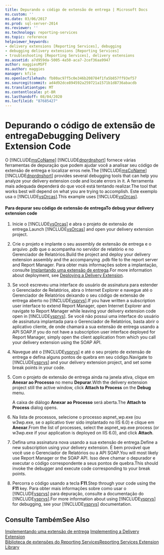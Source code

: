 ```yaml
---
title: Depurando o código de extensão de entrega | Microsoft Docs
ms.custom: ''
ms.date: 03/06/2017
ms.prod: sql-server-2014
ms.reviewer: ''
ms.technology: reporting-services
ms.topic: reference
helpviewer_keywords:
- delivery extensions [Reporting Services], debugging
- debugging delivery extensions [Reporting Services]
- troubleshooting [Reporting Services], delivery extensions
ms.assetid: a7d959da-5005-4a50-aca7-2cef36aa9947
author: maggiesMSFT
ms.author: maggies
manager: kfile
ms.openlocfilehash: fb80ac97f5c0e346b208784f1fa5b857ff93ef57
ms.sourcegitcommit: ad4d92dce894592a259721a1571b1d8736abacdb
ms.translationtype: MT
ms.contentlocale: pt-BR
ms.lasthandoff: 08/04/2020
ms.locfileid: "87685427"
---
```

# <a name="debugging-delivery-extension-code"></a><span data-ttu-id="2485e-102">Depurando o código de extensão de entrega</span><span class="sxs-lookup"><span data-stu-id="2485e-102">Debugging Delivery Extension Code</span></span>
  <span data-ttu-id="2485e-103">O [!INCLUDE[msCoName](../../../includes/msconame-md.md)] [!INCLUDE[dnprdnshort](../../../includes/dnprdnshort-md.md)] fornece várias ferramentas de depuração que podem ajudar você a analisar seu código de extensão de entrega e localizar erros nele.</span><span class="sxs-lookup"><span data-stu-id="2485e-103">The [!INCLUDE[msCoName](../../../includes/msconame-md.md)] [!INCLUDE[dnprdnshort](../../../includes/dnprdnshort-md.md)] provides several debugging tools that can help you analyze your delivery extension code and locate errors in it.</span></span> <span data-ttu-id="2485e-104">A ferramenta mais adequada dependerá do que você está tentando realizar.</span><span class="sxs-lookup"><span data-stu-id="2485e-104">The tool that works best will depend on what you are trying to accomplish.</span></span> <span data-ttu-id="2485e-105">Este exemplo usa o [!INCLUDE[vsOrcas](../../../includes/vsorcas-md.md)].</span><span class="sxs-lookup"><span data-stu-id="2485e-105">This example uses [!INCLUDE[vsOrcas](../../../includes/vsorcas-md.md)].</span></span>  
  
#### <a name="to-debug-your-delivery-extension-code"></a><span data-ttu-id="2485e-106">Para depurar seu código de extensão de entrega</span><span class="sxs-lookup"><span data-stu-id="2485e-106">To debug your delivery extension code</span></span>  
  
1.  <span data-ttu-id="2485e-107">Inicie o [!INCLUDE[vsOrcas](../../../includes/vsorcas-md.md)] e abra o projeto de extensão de entrega.</span><span class="sxs-lookup"><span data-stu-id="2485e-107">Launch [!INCLUDE[vsOrcas](../../../includes/vsorcas-md.md)] and open your delivery extension project.</span></span>  
  
2.  <span data-ttu-id="2485e-108">Crie o projeto e implante o seu assembly de extensão de entrega e o arquivo .pdb que o acompanha no servidor de relatório e no Gerenciador de Relatórios.</span><span class="sxs-lookup"><span data-stu-id="2485e-108">Build the project and deploy your delivery extension assembly and the accompanying .pdb file to the report server and Report Manager.</span></span> <span data-ttu-id="2485e-109">Para obter mais informações sobre a implantação, consulte [Implantando uma extensão de entrega](deploying-a-delivery-extension.md).</span><span class="sxs-lookup"><span data-stu-id="2485e-109">For more information about deployment, see [Deploying a Delivery Extension](deploying-a-delivery-extension.md).</span></span>  
  
3.  <span data-ttu-id="2485e-110">Se você escreveu uma interface do usuário de assinatura para estender o Gerenciador de Relatórios, abra o Internet Explorer e navegue até o Gerenciador de Relatórios deixando o seu código de extensão de entrega aberto no [!INCLUDE[vsprvs](../../../includes/vsprvs-md.md)].</span><span class="sxs-lookup"><span data-stu-id="2485e-110">If you have written a subscription user interface to extend Report Manager, open Internet Explorer and navigate to Report Manager while leaving your delivery extension code open in [!INCLUDE[vsprvs](../../../includes/vsprvs-md.md)].</span></span> <span data-ttu-id="2485e-111">Se você não possui uma interface do usuário de assinatura implantada para o Gerenciador de Relatórios, basta abrir o aplicativo cliente, de onde chamará a sua extensão de entrega usando a API SOAP.</span><span class="sxs-lookup"><span data-stu-id="2485e-111">If you do not have a subscription user interface deployed for Report Manager, simply open the client application from which you call your delivery extension using the SOAP API.</span></span>  
  
4.  <span data-ttu-id="2485e-112">Navegue até o [!INCLUDE[vsprvs](../../../includes/vsprvs-md.md)] e até o seu projeto de extensão de entrega e defina alguns pontos de quebra em seu código.</span><span class="sxs-lookup"><span data-stu-id="2485e-112">Navigate to [!INCLUDE[vsprvs](../../../includes/vsprvs-md.md)] and your delivery extension project, and set some break points in your code.</span></span>  
  
5.  <span data-ttu-id="2485e-113">Com o projeto de extensão de entrega ainda na janela ativa, clique em **Anexar ao Processo** no menu **Depurar**.</span><span class="sxs-lookup"><span data-stu-id="2485e-113">With the delivery extension project still the active window, click **Attach to Process** on the **Debug** menu.</span></span>  
  
     <span data-ttu-id="2485e-114">A caixa de diálogo **Anexar ao Processo** será aberta.</span><span class="sxs-lookup"><span data-stu-id="2485e-114">The **Attach to Process** dialog opens.</span></span>  
  
6.  <span data-ttu-id="2485e-115">Na lista de processos, selecione o processo aspnet_wp.exe (ou w3wp.exe, se o aplicativo tiver sido implantado no IIS 6.0) e clique em **Anexar**.</span><span class="sxs-lookup"><span data-stu-id="2485e-115">From the list of processes, select the aspnet_wp.exe process (or w3wp.exe if your application is deployed on IIS 6.0), and click **Attach**.</span></span>  
  
7.  <span data-ttu-id="2485e-116">Defina uma assinatura nova usando a sua extensão de entrega.</span><span class="sxs-lookup"><span data-stu-id="2485e-116">Define a new subscription using your delivery extension.</span></span> <span data-ttu-id="2485e-117">É bem provável que você use o Gerenciador de Relatórios ou a API SOAP.</span><span class="sxs-lookup"><span data-stu-id="2485e-117">You will most likely use Report Manager or the SOAP API.</span></span> <span data-ttu-id="2485e-118">Isso deve chamar o depurador e executar o código correspondente a seus pontos de quebra.</span><span class="sxs-lookup"><span data-stu-id="2485e-118">This should invoke the debugger and execute code corresponding to your break points.</span></span>  
  
8.  <span data-ttu-id="2485e-119">Percorra o código usando a tecla **F11**.</span><span class="sxs-lookup"><span data-stu-id="2485e-119">Step through your code using the **F11** key.</span></span> <span data-ttu-id="2485e-120">Para obter mais informações sobre como usar o [!INCLUDE[vsprvs](../../../includes/vsprvs-md.md)] para depuração, consulte a documentação do [!INCLUDE[vsprvs](../../../includes/vsprvs-md.md)].</span><span class="sxs-lookup"><span data-stu-id="2485e-120">For more information about using [!INCLUDE[vsprvs](../../../includes/vsprvs-md.md)] for debugging, see your [!INCLUDE[vsprvs](../../../includes/vsprvs-md.md)] documentation.</span></span>  
  
## <a name="see-also"></a><span data-ttu-id="2485e-121">Consulte Também</span><span class="sxs-lookup"><span data-stu-id="2485e-121">See Also</span></span>  
 <span data-ttu-id="2485e-122">[Implementando uma extensão de entrega](implementing-a-delivery-extension.md) </span><span class="sxs-lookup"><span data-stu-id="2485e-122">[Implementing a Delivery Extension](implementing-a-delivery-extension.md) </span></span>  
 [<span data-ttu-id="2485e-123">Biblioteca de extensões do Reporting Services</span><span class="sxs-lookup"><span data-stu-id="2485e-123">Reporting Services Extension Library</span></span>](../reporting-services-extension-library.md)  
  
  
